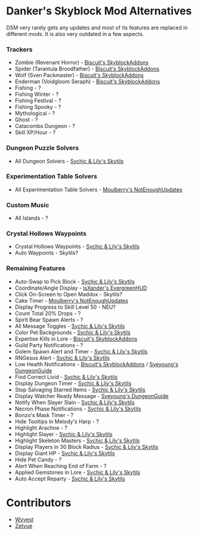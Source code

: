 # Danker's Skyblock Mod Alternatives
DSM very rarely gets any updates
and most of its features are
replaced in different mods.
It is also very outdated in a
few aspects.

### Trackers

* Zombie (Revenant Horror) - [Biscuit's SkyblockAddons](https://github.com/BiscuitDevelopment/SkyblockAddons/releases/latest)
* Spider (Tarantula Broodfather) - [Biscuit's SkyblockAddons](https://github.com/BiscuitDevelopment/SkyblockAddons/releases/latest)
* Wolf (Sven Packmaster) - [Biscuit's SkyblockAddons](https://github.com/BiscuitDevelopment/SkyblockAddons/releases/latest)
* Enderman (Voidgloom Seraph) - [Biscuit's SkyblockAddons](https://github.com/BiscuitDevelopment/SkyblockAddons/releases/latest)
* Fishing - ?
* Fishing Winter - ?
* Fishing Festival - ?
* Fishing Spooky - ?
* Mythological - ?
* Ghost - ?
* Catacombs Dungeon - ?
* Skill XP/Hour - ?

### Dungeon Puzzle Solvers

* All Dungeon Solvers - [Sychic & Lily's Skytils](https://github.com/Skytils/SkytilsMod/releases/latest)

### Experimentation Table Solvers

* All Experimentation Table Solvers - [Moulberry's NotEnoughUpdates](https://github.com/Moulberry/NotEnoughUpdates/releases/latest)

### Custom Music

* All Islands - ?

### Crystal Hollows Waypoints

* Crystal Hollows Waypoints - [Sychic & Lily's Skytils](https://github.com/Skytils/SkytilsMod/releases/latest)
* Auto Waypoints - Skytils?

### Remaining Features

* Auto-Swap to Pick Block - [Sychic & Lily's Skytils](https://github.com/Skytils/SkytilsMod/releases/latest)
* Coordinate/Angle Display - [isXander's EvergreenHUD](https://modrinth.com/mod/evergreenhud/versions)
* Click On-Screen to Open Maddox - Skytils?
* Cake Timer - [Moulberry's NotEnoughUpdates](https://github.com/Moulberry/NotEnoughUpdates/releases/latest)
* Display Progress to Skill Level 50 - NEU?
* Count Total 20% Drops - ?
* Spirit Bear Spawn Alerts - ?
* All Message Toggles - [Sychic & Lily's Skytils](https://github.com/Skytils/SkytilsMod/releases/latest)
* Color Pet Backgrounds - [Sychic & Lily's Skytils](https://github.com/Skytils/SkytilsMod/releases/latest)
* Expertise Kills in Lore - [Biscuit's SkyblockAddons](https://github.com/BiscuitDevelopment/SkyblockAddons/releases/latest)
* Guild Party Notifications - ?
* Golem Spawn Alert and Timer - [Sychic & Lily's Skytils](https://github.com/Skytils/SkytilsMod/releases/latest)
* RNGesus Alert - [Sychic & Lily's Skytils](https://github.com/Skytils/SkytilsMod/releases/latest)
* Low Health Notifications - [Biscuit's SkyblockAddons](https://github.com/BiscuitDevelopment/SkyblockAddons/releases/latest) / [Syeyoung's DungeonGuide](https://github.com/Dungeons-Guide/Skyblock-Dungeons-Guide/releases/latest)
* Find Correct Livid - [Sychic & Lily's Skytils](https://github.com/Skytils/SkytilsMod/releases/latest)
* Display Dungeon Timer - [Sychic & Lily's Skytils](https://github.com/Skytils/SkytilsMod/releases/latest)
* Stop Salvaging Starred Items - [Sychic & Lily's Skytils](https://github.com/Skytils/SkytilsMod/releases/latest)
* Display Watcher Ready Message - [Syeyoung's DungeonGuide](https://github.com/Dungeons-Guide/Skyblock-Dungeons-Guide/releases/latest)
* Notify When Slayer Slain - [Sychic & Lily's Skytils](https://github.com/Skytils/SkytilsMod/releases/latest)
* Necron Phase Notifications - [Sychic & Lily's Skytils](https://github.com/Skytils/SkytilsMod/releases/latest)
* Bonzo's Mask Timer - ?
* Hide Tooltips in Melody's Harp - ?
* Highlight Arachne - ?
* Highlight Slayer - [Sychic & Lily's Skytils](https://github.com/Skytils/SkytilsMod/releases/latest)
* Highlight Skeleton Masters - [Sychic & Lily's Skytils](https://github.com/Skytils/SkytilsMod/releases/latest)
* Display Players in 30 Block Radius - [Sychic & Lily's Skytils](https://github.com/Skytils/SkytilsMod/releases/latest)
* Display Giant HP - [Sychic & Lily's Skytils](https://github.com/Skytils/SkytilsMod/releases/latest)
* Hide Pet Candy - ?
* Alert When Reaching End of Farm - ?
* Applied Gemstones in Lore - [Sychic & Lily's Skytils](https://github.com/Skytils/SkytilsMod/releases/latest)
* Auto Accept Reparty - [Sychic & Lily's Skytils](https://github.com/Skytils/SkytilsMod/releases/latest)

# Contributors

* [Wyvest](https://github.com/Wyvest)
* [Zetvue](https://zetvue.carrd.co)
